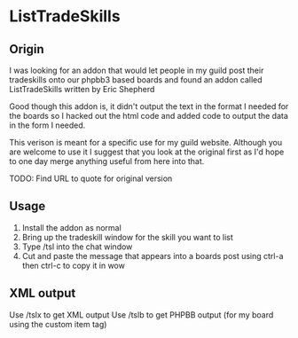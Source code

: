 # ListTradeSkills

## Origin
I was looking for an addon that would let people in my guild post their
tradeskills onto our phpbb3 based boards and found an addon called
ListTradeSkills written by Eric Shepherd

Good though this addon is, it didn't output the text in the format I 
needed for the boards so I hacked out the html code and added code to 
output the data in the form I needed.

This verison is meant for a specific use for my guild website. Although
you are welcome to use it I suggest that you look at the original first as I'd hope to one day
merge anything useful from here into that.

TODO: Find URL to quote for original version

## Usage
1. Install the addon as normal
2. Bring up the tradeskill window for the skill you want to list
3. Type /tsl into the chat window
4. Cut and paste the message that appears into a boards post using ctrl-a then ctrl-c to copy it in wow

 
## XML output
Use /tslx to get XML output
Use /tslb to get PHPBB output (for my board using the custom item tag)
